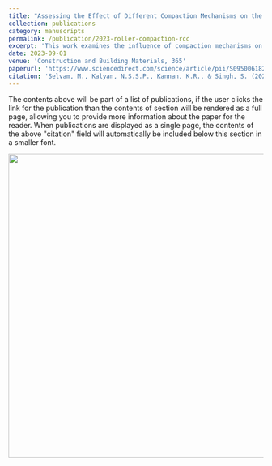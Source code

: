 ```yaml
---
title: "Assessing the Effect of Different Compaction Mechanisms on the Internal Structure of Roller Compacted Concrete"
collection: publications
category: manuscripts
permalink: /publication/2023-roller-compaction-rcc
excerpt: 'This work examines the influence of compaction mechanisms on the internal structure of Roller Compacted Concrete (RCC).'
date: 2023-09-01
venue: 'Construction and Building Materials, 365'
paperurl: 'https://www.sciencedirect.com/science/article/pii/S095006182203728X'
citation: 'Selvam, M., Kalyan, N.S.S.P., Kannan, K.R., & Singh, S. (2023). "Assessing the Effect of Different Compaction Mechanisms on the Internal Structure of Roller Compacted Concrete." <i>Construction and Building Materials</i>, 365.'
---
```


The contents above will be part of a list of publications, if the user clicks the link for the publication than the contents of section will be rendered as a full page, allowing you to provide more information about the paper for the reader. When publications are displayed as a single page, the contents of the above "citation" field will automatically be included below this section in a smaller font.

<img src="https://pkc137.github.io/sudo_template_website/images/Media1.gif" width="600">